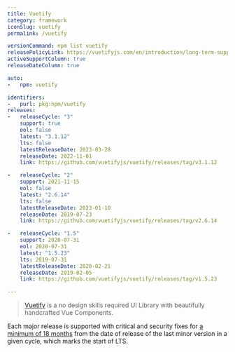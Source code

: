 ```yaml
---
title: Vuetify
category: framework
iconSlug: vuetify
permalink: /vuetify

versionCommand: npm list vuetify
releasePolicyLink: https://vuetifyjs.com/en/introduction/long-term-support/
activeSupportColumn: true
releaseDateColumn: true

auto:
-   npm: vuetify

identifiers:
-   purl: pkg:npm/vuetify
releases:
-   releaseCycle: "3"
    support: true
    eol: false
    latest: "3.1.12"
    lts: false
    latestReleaseDate: 2023-03-28
    releaseDate: 2022-11-01
    link: https://github.com/vuetifyjs/vuetify/releases/tag/v3.1.12

-   releaseCycle: "2"
    support: 2021-11-15
    eol: false
    latest: "2.6.14"
    lts: false
    latestReleaseDate: 2023-01-10
    releaseDate: 2019-07-23
    link: https://github.com/vuetifyjs/vuetify/releases/tag/v2.6.14

-   releaseCycle: "1.5"
    support: 2020-07-31
    eol: 2020-07-31
    latest: "1.5.23"
    lts: 2019-07-31
    latestReleaseDate: 2020-02-21
    releaseDate: 2019-02-05
    link: https://github.com/vuetifyjs/vuetify/releases/tag/v1.5.23

---
```


> [Vuetify](https://vuetifyjs.com/) is a no design skills required UI Library with 
> beautifully handcrafted Vue Components.

Each major release is supported with critical and security fixes for [a minimum of 18 months](https://vuetifyjs.com/en/introduction/long-term-support/) from the date of release of the last minor version in a given cycle, which marks the start of LTS.

